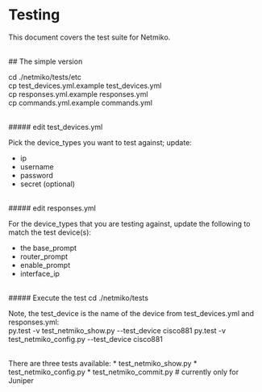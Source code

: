 # Testing

This document covers the test suite for Netmiko.

<br />
## The simple version

cd ./netmiko/tests/etc  
cp test_devices.yml.example test_devices.yml  
cp responses.yml.example responses.yml  
cp commands.yml.example commands.yml  

<br />
##### edit test_devices.yml  

Pick the device_types you want to test against; update:
* ip 
* username
* password
* secret (optional)

<br />
##### edit responses.yml  

For the device_types that you are testing against, update the following to match the test 
device(s):  
* the base_prompt
* router_prompt
* enable_prompt
* interface_ip

<br />
##### Execute the test
cd ./netmiko/tests

Note, the test_device is the name of the device from test_devices.yml and responses.yml:  
py.test -v test_netmiko_show.py --test_device cisco881
py.test -v test_netmiko_config.py --test_device cisco881

<br />
There are three tests available:  
* test_netmiko_show.py  
* test_netmiko_config.py  
* test_netmiko_commit.py      # currently only for Juniper  

<br />
